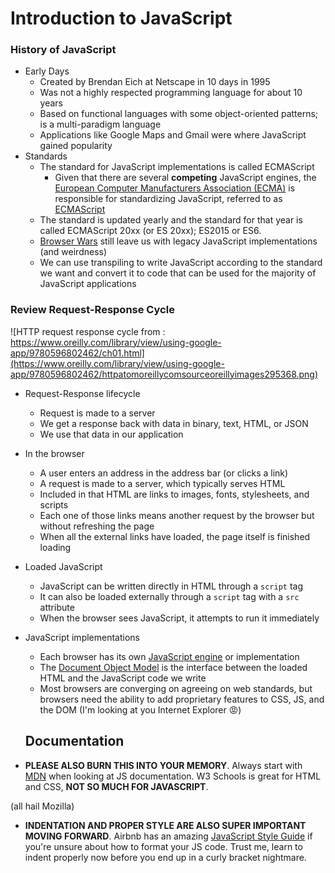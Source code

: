 # Introduction to JavaScript

### History of JavaScript
* Early Days
  * Created by Brendan Eich at Netscape in 10 days in 1995
  * Was not a highly respected programming language for about 10 years
  * Based on functional languages with some object-oriented patterns; is a multi-paradigm language
  * Applications like Google Maps and Gmail were where JavaScript gained popularity
* Standards
  * The standard for JavaScript implementations is called ECMAScript
    * Given that there are several **competing** JavaScript engines, the [European Computer Manufacturers Association (ECMA)](https://en.wikipedia.org/wiki/Ecma_International) is responsible for standardizing JavaScript, referred to as [ECMAScript](https://en.wikipedia.org/wiki/ECMAScript)
  * The standard is updated yearly and the standard for that year is called ECMAScript 20xx (or ES 20xx); ES2015 or ES6.
  * [Browser Wars](https://en.wikipedia.org/wiki/Browser_wars) still leave us with legacy JavaScript implementations (and weirdness)
  * We can use transpiling to write JavaScript according to the standard we want and convert it to code that can be used for the majority of JavaScript applications

### Review Request-Response Cycle

![HTTP request response cycle from : https://www.oreilly.com/library/view/using-google-app/9780596802462/ch01.html](https://www.oreilly.com/library/view/using-google-app/9780596802462/httpatomoreillycomsourceoreillyimages295368.png)

* Request-Response lifecycle
  * Request is made to a server
  * We get a response back with data in binary, text, HTML, or JSON
  * We use that data in our application
* In the browser
  * A user enters an address in the address bar (or clicks a link)
  * A request is made to a server, which typically serves HTML
  * Included in that HTML are links to images, fonts, stylesheets, and scripts
  * Each one of those links means another request by the browser but without refreshing the page
  * When all the external links have loaded, the page itself is finished loading
* Loaded JavaScript
  * JavaScript can be written directly in HTML through a `script` tag
  * It can also be loaded externally through a `script` tag with a `src` attribute
  * When the browser sees JavaScript, it attempts to run it immediately
* JavaScript implementations
  * Each browser has its own [JavaScript engine](http://en.wikipedia.org/wiki/JavaScript_engine) or implementation
  * The [Document Object Model](https://en.wikipedia.org/wiki/Document_Object_Model) is the interface between the loaded HTML and the JavaScript code we write
  * Most browsers are converging on agreeing on web standards, but browsers need the ability to add proprietary features to CSS, JS, and the DOM (I'm looking at you Internet Explorer 😡)


  ## Documentation

- **PLEASE ALSO BURN THIS INTO YOUR MEMORY**. Always start with [MDN](https://developer.mozilla.org/en-US/) when looking at JS documentation. W3 Schools is great for HTML and CSS, **NOT SO MUCH FOR JAVASCRIPT**.

(all hail Mozilla)

- **INDENTATION AND PROPER STYLE ARE ALSO SUPER IMPORTANT MOVING FORWARD**. Airbnb has an amazing [JavaScript Style Guide](https://github.com/airbnb/javascript) if you're unsure about how to format your JS code. Trust me, learn to indent properly now before you end up in a curly bracket nightmare.

